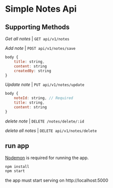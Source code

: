 # Simple Notes Api

## Supporting Methods
_Get all notes_ | 
`GET api/v1/notes`

_Add note_ | `POST api/v1/notes/save`
```javascript
body {
    title: string,
    content: string
    createdBy: string
}
```
_Update note_ | `PUT api/v1/notes/update` 
```javascript
body {
    noteId: string, // Required
    title: string,
    content: string
}
```
_delete note_ |
`DELETE /notes/delete/:id`

_deleta all notes_ | 
`DELETE api/v1/notes/delete`

## run app
[Nodemon](https://www.npmjs.com/package/nodemon) is required for running the app.
```bash
npm install
npm start 
```
the app must start serving on http://localhost:5000

